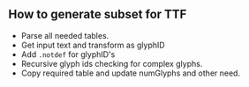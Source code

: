 ## How to generate subset for TTF

- Parse all needed tables.
- Get input text and transform as glyphID
- Add `.notdef` for glyphID's
- Recursive glyph ids checking for complex glyphs.
- Copy required table and update numGlyphs and other need.
